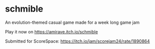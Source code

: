 # schmible
 An evolution-themed casual game made for a week long game jam

Play it now on https://amirave.itch.io/schmible

Submitted for ScoreSpace: https://itch.io/jam/scorejam24/rate/1890864
